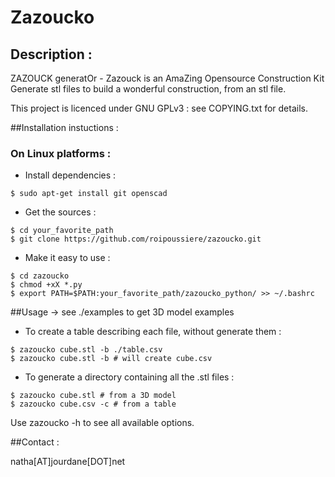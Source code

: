 Zazoucko
=====

## Description :
ZAZOUCK generatOr - Zazouck is an AmaZing Opensource Construction Kit
Generate stl files to build a wonderful construction, from an stl file.

This project is licenced under GNU GPLv3 : see COPYING.txt for details.

##Installation instuctions :

### On Linux platforms :
- Install dependencies :

```shell
$ sudo apt-get install git openscad
```

- Get the sources :

```shell
$ cd your_favorite_path
$ git clone https://github.com/roipoussiere/zazoucko.git
```

- Make it easy to use :

```shell
$ cd zazoucko
$ chmod +xX *.py
$ export PATH=$PATH:your_favorite_path/zazoucko_python/ >> ~/.bashrc
```

##Usage
-> see ./examples to get 3D model examples

- To create a table describing each file, without generate them :

```shell
$ zazoucko cube.stl -b ./table.csv
$ zazoucko cube.stl -b # will create cube.csv
```

- To generate a directory containing all the .stl files :

```shell
$ zazoucko cube.stl # from a 3D model
$ zazoucko cube.csv -c # from a table
```

Use zazoucko -h to see all available options.

##Contact :

natha[AT]jourdane[DOT]net
